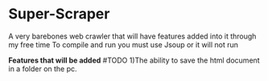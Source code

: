 # Super-Scraper
A very barebones web crawler that will have features added into it through my free time
To compile and run you must use Jsoup or it will not run

**Features that will be added**
#TODO
1)The ability to save the html document in a folder on the pc.
